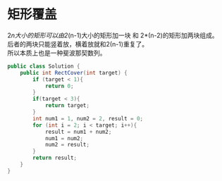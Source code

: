 # 矩形覆盖

2*n大小的矩形可以由2*(n-1)大小的矩形加一块 和 2*(n-2)的矩形加两块组成。  
后者的两块只能竖着放，横着放就和2(n-1)重复了。  
所以本质上也是一种斐波那契数列。

``` Java
public class Solution {
    public int RectCover(int target) {
		if (target < 1){
            return 0;
        }
        if(target < 3){
            return target;
        }
        int num1 = 1, num2 = 2, result = 0;
        for (int i = 2; i < target; i++){
            result = num1 + num2;
            num1 = num2;
            num2 = result;
        }
        return result;
    }
}
```